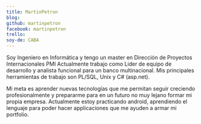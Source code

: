 ```yaml
---
title: MartinPetron
blog: 
github: martinpetron
facebook: martinpetron
trello: 
soy-de: CABA
---
```


Soy Ingeniero en Informática y tengo un master en Dirección de Proyectos Internacionales PMI
Actualmente trabajo como Lider de equipo de desarrollo y analista funcional para un banco multinacional.
Mis principales herramientas de trabajo son PL/SQL, Unix y C# (asp.net). 

Mi meta es aprender nuevas tecnologías que me permitan seguir creciendo profesionalmente y prepararme para en un futuro no muy lejano formar mi propia empresa.
Actualmente estoy practicando android, aprendiendo el lenguaje para poder hacer applicaciones que me ayuden a armar mi portfolio.
